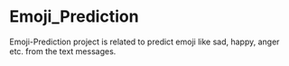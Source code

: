 # Emoji_Prediction
Emoji-Prediction project is related to predict emoji like sad, happy, anger etc. from the text messages.
